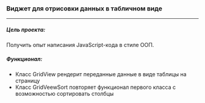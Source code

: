 ### Виджет для отрисовки данных в табличном виде
___
##### Цель проекта: 
Получить опыт написания JavaScript-кода в стиле ООП.

##### Функционал: 
* Класс GridView рендерит переданные данные в виде таблицы на страницу
* Класс GridVeewSort повторяет функционал первого класса с возможностью сортировать столбцы
